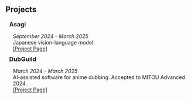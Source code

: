 ## Projects

<h3 style="margin:0 10px 0;">Asagi</h4>
<p style="margin-left: 20px; margin-bottom: 10px;">
  <em>September 2024 - March 2025</em><br>
  Japanese vision-language model.<br>
  <a href="https://uehara-mech.github.io/asagi-vlm">
    <autocolor>[Project Page]</autocolor>
  </a>
</p>

<h3 style="margin:0 10px 0;">DubGuild</h4>
<p style="margin-left: 20px; margin-bottom: 10px;">
  <em>March 2024 - March 2025</em><br>
  AI-assisted software for anime dubbing. Accepted to MITOU Advanced 2024.<br>
  <a href="https://dubguild.com">
    <autocolor>[Project Page]</autocolor>
  </a>
</p>
